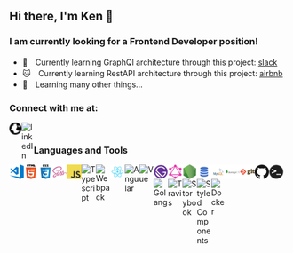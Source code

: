 ## Hi there, I'm Ken 👋

### I am currently looking for a Frontend Developer position!
- 🐼　Currently learning GraphQl architecture through this project: [slack][slack] 
- 🐱　Currently learning RestAPI architecture through this project: [airbnb][airbnb]
- 🐶　Learning many other things...

### Connect with me at:

[<img align="left" alt="website" width="22px" src="https://raw.githubusercontent.com/iconic/open-iconic/master/svg/globe.svg" />][website]
[<img align="left" alt="linkedIn" width="22px" src="https://cdn.jsdelivr.net/npm/simple-icons@v3/icons/linkedin.svg" />][linkedin]

<br />

### Languages and Tools


<img align="left" alt="Visual Studio Code" width="26px" src="https://raw.githubusercontent.com/github/explore/80688e429a7d4ef2fca1e82350fe8e3517d3494d/topics/visual-studio-code/visual-studio-code.png" />
<img align="left" alt="HTML5" width="26px" src="https://raw.githubusercontent.com/github/explore/80688e429a7d4ef2fca1e82350fe8e3517d3494d/topics/html/html.png" />
<img align="left" alt="CSS3" width="26px" src="https://raw.githubusercontent.com/github/explore/80688e429a7d4ef2fca1e82350fe8e3517d3494d/topics/css/css.png" />
<img align="left" alt="Sass" width="26px" src="https://raw.githubusercontent.com/github/explore/80688e429a7d4ef2fca1e82350fe8e3517d3494d/topics/sass/sass.png" />
<img align="left" alt="JavaScript" width="26px" src="https://raw.githubusercontent.com/github/explore/80688e429a7d4ef2fca1e82350fe8e3517d3494d/topics/javascript/javascript.png" />
<img align="left" alt="Typescript" width="26px" src="https://user-images.githubusercontent.com/43525282/89113279-a9723700-d423-11ea-8b2b-f963a6b64ca4.png" />
<img align="left" alt="Webpack" width="26px" src="https://user-images.githubusercontent.com/43525282/93481759-c53a7b00-f8b3-11ea-9235-dc0778cd3c18.png" />
<img align="left" alt="React" width="26px" src="https://raw.githubusercontent.com/github/explore/80688e429a7d4ef2fca1e82350fe8e3517d3494d/topics/react/react.png" />
<img align="left" alt="Angular" width="26px"
src="https://user-images.githubusercontent.com/43525282/93307021-68f13180-f7b5-11ea-8086-d45e50506e73.png" />
<img align="left" alt="Vue" width="26px" src="https://user-images.githubusercontent.com/43525282/93307267-a655bf00-f7b5-11ea-9a79-4ca20feda1c3.png" />
<img align="left" alt="Gatsby" width="26px" src="https://raw.githubusercontent.com/github/explore/e94815998e4e0713912fed477a1f346ec04c3da2/topics/gatsby/gatsby.png" />
<img align="left" alt="GraphQL" width="26px" src="https://raw.githubusercontent.com/github/explore/80688e429a7d4ef2fca1e82350fe8e3517d3494d/topics/graphql/graphql.png" />
<img align="left" alt="Node.js" width="26px" src="https://raw.githubusercontent.com/github/explore/80688e429a7d4ef2fca1e82350fe8e3517d3494d/topics/nodejs/nodejs.png" />
<img align="left" alt="SQL" width="26px" src="https://raw.githubusercontent.com/github/explore/80688e429a7d4ef2fca1e82350fe8e3517d3494d/topics/sql/sql.png" />
<img align="left" alt="MySQL" width="26px" src="https://raw.githubusercontent.com/github/explore/80688e429a7d4ef2fca1e82350fe8e3517d3494d/topics/mysql/mysql.png" />
<img align="left" alt="MongoDB" width="26px" src="https://raw.githubusercontent.com/github/explore/80688e429a7d4ef2fca1e82350fe8e3517d3494d/topics/mongodb/mongodb.png" />
<img align="left" alt="Git" width="26px" src="https://raw.githubusercontent.com/github/explore/80688e429a7d4ef2fca1e82350fe8e3517d3494d/topics/git/git.png" />
<img align="left" alt="GitHub" width="26px" src="https://raw.githubusercontent.com/github/explore/78df643247d429f6cc873026c0622819ad797942/topics/github/github.png" />
<img align="left" alt="Terminal" width="26px" src="https://raw.githubusercontent.com/github/explore/80688e429a7d4ef2fca1e82350fe8e3517d3494d/topics/terminal/terminal.png" />
<img align="left" alt="Golang" width="26px" src="https://user-images.githubusercontent.com/43525282/89113292-c0188e00-d423-11ea-97ea-b1bcf01999dd.png" />
<img align="left" alt="Travis" width="26px" src="https://user-images.githubusercontent.com/43525282/89113256-7039c700-d423-11ea-9515-e392301677a5.png" />
<img align="left" alt="Storybook" width="26px" src="https://user-images.githubusercontent.com/43525282/89219908-83fd3e80-d585-11ea-88a1-ebadbb221b39.png" />
<img align="left" alt="Styled Components" width="26px" src="https://user-images.githubusercontent.com/43525282/89219863-6fb94180-d585-11ea-8c1a-948a766d1940.png" />
<img align="left" alt="Docker" width="26px" src="https://user-images.githubusercontent.com/43525282/89113196-c823fe00-d422-11ea-8dbe-fe493a78a0f0.png" />


<br />
<br />

[website]: https://www.kokiebisu.com
[school]: https://www.biblio-tech.jp
[linkedin]: https://www.linkedin.com/in/kokiebisu/
[slack]: https://github.com/kokiebisu/slack
[airbnb]: https://github.com/kokiebisu/airbnb
